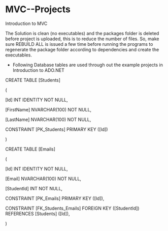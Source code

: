 # MVC--Projects
Introduction to MVC

The Solution is clean (no executables) and the packages folder is deleted before project is uploaded, this is to reduce the number of files. So, make sure REBUILD ALL is issued a few time before running the programs to regenerate the package folder according to dependencies and create the executables.
- Following Database tables are used through out the example projects in Introduction to ADO.NET


CREATE TABLE [Students]

(

[Id] INT IDENTITY NOT NULL,

[FirstName] NVARCHAR(100) NOT NULL,

[LastName] NVARCHAR(100) NOT NULL,

CONSTRAINT [PK_Students] PRIMARY KEY ([Id])

)

CREATE TABLE [Emails]

(

[Id] INT IDENTITY NOT NULL,

[Email] NVARCHAR(100) NOT NULL,

[StudentId] INT NOT NULL,

CONSTRAINT [PK_Emails] PRIMARY KEY ([Id]),

CONSTRAINT [FK_Students_Emails] FOREIGN KEY ([StudentId]) REFERENCES [Students] ([Id]),

)

